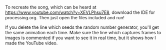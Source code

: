 To recreate the song, which can be heard at https://www.youtube.com/watch?v=XEVLPhsu7E8, download the IDE for processing.org.
Then just open the files included and run!

If you delete the line which seeds the random number generator, you'll get the same animation each time.
Make sure the line which captures frames to images is commented if you want to see it in real time, but it shows how I made the YouTube video.
